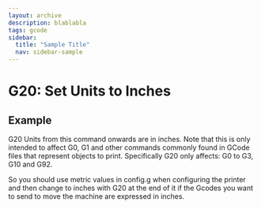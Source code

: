 ```yaml
---
layout: archive
description: blablabla
tags: gcode
sidebar:
  title: "Sample Title"
  nav: sidebar-sample
---
```


# G20: Set Units to Inches #

## Example ##

G20
Units from this command onwards are in inches. Note that this is only intended to affect G0, G1 and other commands commonly found in GCode files that represent objects to print. Specifically G20 only affects: G0 to G3, G10 and G92.

So you should use metric values in config.g when configuring the printer and then change to inches with G20 at the end of it if the Gcodes you want to send to move the machine are expressed in inches.

